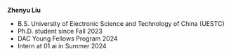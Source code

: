 **Zhenyu Liu**
* B.S. University of Electronic Science and Technology of China (UESTC)
* Ph.D. student since Fall 2023
* DAC Young Fellows Program 2024
* Intern at 01.ai in Summer 2024